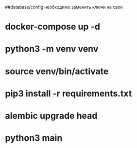 ##database/config необходимо заменить ключи на свои

# docker-compose up -d 
# python3 -m venv venv
# source venv/bin/activate
# pip3 install -r requirements.txt
# alembic upgrade head
# python3 main
